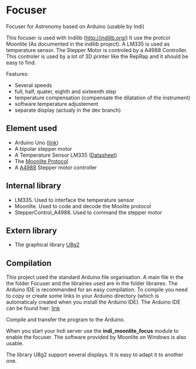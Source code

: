 # Focuser
Focuser for Astronomy based on Arduino (usable by Indi)

This focuser is used with Indilib (http://indilib.org/)
It use the protcol Moonlite (As documented in the indilib project).
A LM335 is used as temperature sensor.
The Stepper Motor is controled by a A4988 Controller. This controler is used by a lot of 3D printer like the RepRap and it should be easy to find.

Features:
- Several speeds
- full, half, quater, eighth and sixteenth step
- temperature compensation (compensate the dilatation of the instrument)
- software temperature adjustement
- separate display (actualy in the dev branch)

## Element used
- Arduino Uno ([link](https://www.arduino.cc/en/Main/ArduinoBoardUno))
- A bipolar stepper motor
- A Temperature Sensor LM335 ([Datasheet](http://www.ti.com/lit/ds/symlink/lm335.pdf))
- The [Moonlite Protocol](http://www.indilib.org/media/kunena/attachments/1/HighResSteppermotor107.pdf)
- A [A4988](https://www.pololu.com/file/0J450/a4988_DMOS_microstepping_driver_with_translator.pdf) Stepper motor controller

## Internal library
- LM335. Used to interface the temperature sensor
- Moonlite. Used to code and decode the Moolite protocol
- StepperControl_A4988. Used to command the stepper motor

## Extern library
- The graphical library [U8g2](https://github.com/olikraus/u8g2/)

## Compilation
This project used the standard Arduino file organisation. A main file in the the folder Focuser and the librairies used are in the folder libraires.
The Arduino IDE is recommanded for an easy compilation. 
To compile you need to copy or create some links in your Arduino directory (which is automaticaly created when you install the Arduino IDE).
The Arduino IDE can be found hier: [link](https://www.arduino.cc/en/Main/Software)

Compile and transfer the program to the Arduino.

When you start your Indi server use the **indi_moonlite_focus** module to enable the focuser. 
The software provided by Moonlite on Windows is also usable.

The library U8g2 support several displays. It is easy to adapt it to another one.

